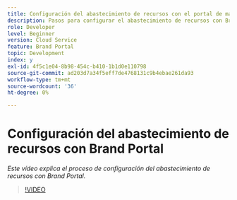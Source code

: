 ```yaml
---
title: Configuración del abastecimiento de recursos con el portal de marca.
description: Pasos para configurar el abastecimiento de recursos con Brand Portal
role: Developer
level: Beginner
version: Cloud Service
feature: Brand Portal
topic: Development
index: y
exl-id: 4f5c1e04-8b98-454c-b410-1b1d0e110798
source-git-commit: ad203d7a34f5eff7de4768131c9b4ebae261da93
workflow-type: tm+mt
source-wordcount: '36'
ht-degree: 0%

---
```


# Configuración del abastecimiento de recursos con Brand Portal

*Este vídeo explica el proceso de configuración del abastecimiento de recursos con Brand Portal.*

>[!VIDEO](https://video.tv.adobe.com/v/335451?quality=9&learn=on)
